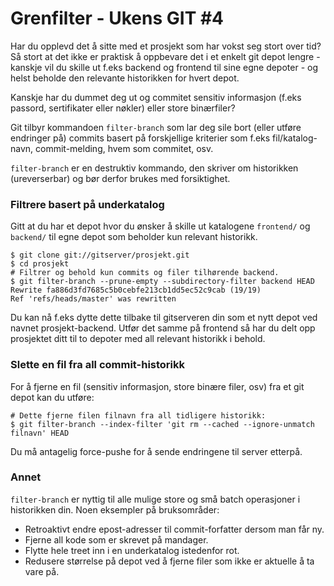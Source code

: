 # Grenfilter - Ukens GIT #4

Har du opplevd det å sitte med et prosjekt som har vokst seg stort over tid? Så stort at det ikke er praktisk å oppbevare det i et enkelt git depot lengre - kanskje vil du skille ut f.eks backend og frontend til sine egne depoter - og helst beholde den relevante historikken for hvert depot.

Kanskje har du dummet deg ut og commitet sensitiv informasjon (f.eks passord, sertifikater eller nøkler) eller store binærfiler?

Git tilbyr kommandoen `filter-branch` som lar deg sile bort (eller utføre endringer på) commits basert på forskjellige kriterier som f.eks fil/katalog-navn, commit-melding, hvem som commitet, osv.

`filter-branch` er en destruktiv kommando, den skriver om historikken (ureverserbar) og bør derfor brukes med forsiktighet.

### Filtrere basert på underkatalog

Gitt at du har et depot hvor du ønsker å skille ut katalogene `frontend/` og `backend/` til egne depot som beholder kun relevant historikk.

	$ git clone git://gitserver/prosjekt.git
	$ cd prosjekt
	# Filtrer og behold kun commits og filer tilhørende backend.
	$ git filter-branch --prune-empty --subdirectory-filter backend HEAD
	Rewrite fa886d3fd7685c5b0cebfe213cb1dd5ec52c9cab (19/19)
	Ref 'refs/heads/master' was rewritten

Du kan nå f.eks dytte dette tilbake til gitserveren din som et nytt depot ved navnet prosjekt-backend. Utfør det samme på frontend så har du delt opp prosjektet ditt til to depoter med all relevant historikk i behold.

### Slette en fil fra all commit-historikk

For å fjerne en fil (sensitiv informasjon, store binære filer, osv) fra et git depot kan du utføre:

	# Dette fjerne filen filnavn fra all tidligere historikk:
	$ git filter-branch --index-filter 'git rm --cached --ignore-unmatch filnavn' HEAD

Du må antagelig force-pushe for å sende endringene til server etterpå.

### Annet

`filter-branch` er nyttig til alle mulige store og små batch operasjoner i historikken din. Noen eksempler på bruksområder:

* Retroaktivt endre epost-adresser til commit-forfatter dersom man får ny.
* Fjerne all kode som er skrevet på mandager.
* Flytte hele treet inn i en underkatalog istedenfor rot.
* Redusere størrelse på depot ved å fjerne filer som ikke er aktuelle å ta vare på.

